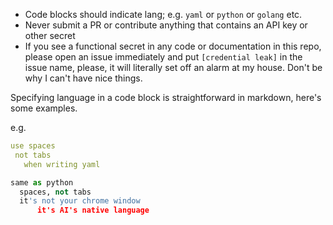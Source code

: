- Code blocks should indicate lang; e.g. `yaml` or `python` or `golang` etc.
- Never submit a PR or contribute anything that contains an API key or other secret
- If you see a functional secret in any code or documentation in this repo, please open an issue immediately and put `[credential leak]` in the issue name, please, it will literally set off an alarm at my house. Don't be why I can't have nice things.

Specifying language in a code block is straightforward in markdown, here's some examples.

e.g. 
 ```yaml
use spaces
  not tabs
    when writing yaml
 ```

```python
same as python
  spaces, not tabs
  it's not your chrome window
	  it's AI's native language
```
